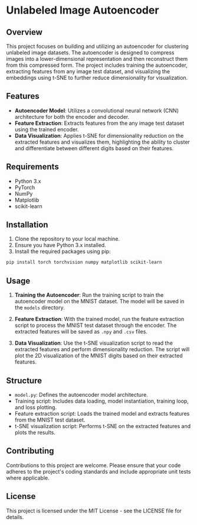 
# Unlabeled Image Autoencoder

## Overview

This project focuses on building and utilizing an autoencoder for clustering unlabeled image datasets. The autoencoder is designed to compress images into a lower-dimensional representation and then reconstruct them from this compressed form. The project includes training the autoencoder, extracting features from any image test dataset, and visualizing the embeddings using t-SNE to further reduce dimensionality for visualization.

## Features

- **Autoencoder Model**: Utilizes a convolutional neural network (CNN) architecture for both the encoder and decoder.
- **Feature Extraction**: Extracts features from the any image test dataset using the trained encoder.
- **Data Visualization**: Applies t-SNE for dimensionality reduction on the extracted features and visualizes them, highlighting the ability to cluster and differentiate between different digits based on their features.

## Requirements

- Python 3.x
- PyTorch
- NumPy
- Matplotlib
- scikit-learn

## Installation

1. Clone the repository to your local machine.
2. Ensure you have Python 3.x installed.
3. Install the required packages using pip:

```bash
pip install torch torchvision numpy matplotlib scikit-learn
```

## Usage

1. **Training the Autoencoder**: Run the training script to train the autoencoder model on the MNIST dataset. The model will be saved in the `models` directory.

2. **Feature Extraction**: With the trained model, run the feature extraction script to process the MNIST test dataset through the encoder. The extracted features will be saved as `.npy` and `.csv` files.

3. **Data Visualization**: Use the t-SNE visualization script to read the extracted features and perform dimensionality reduction. The script will plot the 2D visualization of the MNIST digits based on their extracted features.

## Structure

- `model.py`: Defines the autoencoder model architecture.
- Training script: Includes data loading, model instantiation, training loop, and loss plotting.
- Feature extraction script: Loads the trained model and extracts features from the MNIST test dataset.
- t-SNE visualization script: Performs t-SNE on the extracted features and plots the results.

## Contributing

Contributions to this project are welcome. Please ensure that your code adheres to the project's coding standards and include appropriate unit tests where applicable.

## License

This project is licensed under the MIT License - see the LICENSE file for details.
